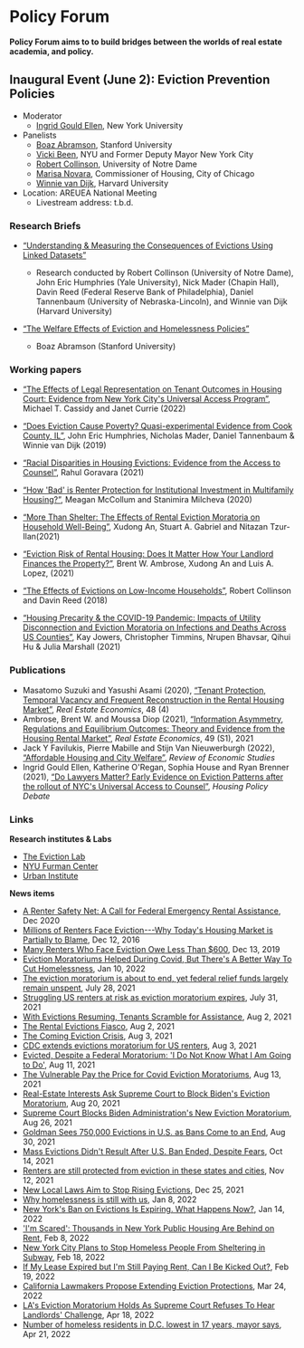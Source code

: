 # Policy Forum

**Policy Forum aims to to build bridges between the worlds of real estate academia, and policy.**


## Inaugural Event (June 2): Eviction Prevention Policies

* Moderator
  - [Ingrid Gould Ellen](https://wagner.nyu.edu/community/faculty/ingrid-gould-ellen), New York University
* Panelists
  - [Boaz Abramson](https://stanford.edu/~boaza/), Stanford University
  - [Vicki Been](https://wagner.nyu.edu/community/faculty/vicki-been), NYU and Former Deputy Mayor New York City
  - [Robert Collinson](https://economics.nd.edu/faculty/robert-collinson/), University of Notre Dame
  - [Marisa Novara](https://www.chicago.gov/city/en/depts/doh/auto_generated/doh_leadership.html), Commissioner of Housing, City of Chicago
  - [Winnie van Dijk](https://economics.harvard.edu/people/winnie-van-dijk), Harvard University
* Location: AREUEA National Meeting
  - Livestream address: t.b.d.

### Research Briefs

* [“Understanding & Measuring the Consequences of Evictions Using Linked Datasets”](research-brief-collinson-vandijk.md)
  - Research conducted by Robert Collinson (University of Notre Dame), John Eric Humphries (Yale University), Nick Mader (Chapin Hall), Davin Reed (Federal Reserve Bank of Philadelphia), Daniel Tannenbaum (University of Nebraska-Lincoln), and Winnie van Dijk (Harvard University)

* [“The Welfare Effects of Eviction and Homelessness Policies”](research-brief-abramson.md)
  - Boaz Abramson (Stanford University)

### Working papers

* [“The Effects of Legal Representation on Tenant Outcomes in Housing Court: Evidence from New York City's Universal Access Program”](https://www.nber.org/papers/w29836), Michael T. Cassidy and Janet Currie (2022)
* [“Does Eviction Cause Poverty? Quasi-experimental Evidence from Cook County, IL”](https://drive.google.com/file/d/1jD-7ogS7Ak7X7DgwjCkrBcgq_NqotxSp/view), John Eric Humphries, Nicholas Mader, Daniel Tannenbaum &amp; Winnie van Dijk (2019)
* [“Racial Disparities in Housing Evictions: Evidence from the Access to Counsel”](https://goravara.github.io/evictions.pdf), Rahul Goravara (2021)
* [“How 'Bad' is Renter Protection for Institutional Investment in Multifamily Housing?”](https://papers.ssrn.com/sol3/papers.cfm?abstract_id=3278162), Meagan McCollum and Stanimira Milcheva (2020)
* [“More Than Shelter: The Effects of Rental Eviction Moratoria on Household Well-Being”](https://papers.ssrn.com/sol3/papers.cfm?abstract_id=3801217), Xudong An, Stuart A. Gabriel and Nitazan Tzur-Ilan(2021)
* [“Eviction Risk of Rental Housing: Does It Matter How Your Landlord Finances the Property?”](https://papers.ssrn.com/sol3/papers.cfm?abstract_id=3745974), Brent W. Ambrose, Xudong An and Luis A. Lopez, (2021)
* [“The Effects of Evictions on Low-Income Households”](https://www.law.nyu.edu/sites/default/files/upload_documents/evictions_collinson_reed.pdf), Robert Collinson and Davin Reed (2018)

* [“Housing Precarity & the COVID-19 Pandemic: Impacts of Utility Disconnection and Eviction Moratoria on Infections and Deaths Across US Counties”](https://www.nber.org/papers/w28394), Kay Jowers, Christopher Timmins, Nrupen Bhavsar, Qihui Hu & Julia Marshall (2021)

### Publications

* Masatomo Suzuki and Yasushi Asami (2020), [“Tenant Protection, Temporal Vacancy and Frequent Reconstruction in the Rental Housing Market”](https://onlinelibrary.wiley.com/doi/10.1111/1540-6229.12205), *Real Estate Economics*, 48 (4)
* Ambrose, Brent W. and Moussa Diop (2021), [“Information Asymmetry, Regulations and Equilibrium Outcomes: Theory and Evidence from the Housing Rental Market”](https://onlinelibrary.wiley.com/doi/full/10.1111/1540-6229.12262), *Real Estate Economics*, 49 (S1), 2021
* Jack Y Favilukis, Pierre Mabille and Stijn Van Nieuwerburgh (2022), [“Affordable Housing and City Welfare”](https://papers.ssrn.com/sol3/papers.cfm?abstract_id=3265918), *Review of Economic Studies*
* Ingrid Gould Ellen, Katherine O'Regan, Sophia House and Ryan Brenner (2021), [“Do Lawyers Matter? Early Evidence on Eviction Patterns after the rollout of NYC's Universal Access to Counsel”](https://furmancenter.org/files/EarlyEvidenceUAC_Working-Paper.pdf), *Housing Policy Debate*

### Links

**Research institutes &amp; Labs**

* [The Eviction Lab](https://evictionlab.org/)
* [NYU Furman Center](https://furmancenter.org/)
* [Urban Institute](https://www.urban.org/search?text=eviction)

**News items**

* [A Renter Safety Net: A Call for Federal Emergency Rental Assistance](https://www.economicstrategygroup.org/wp-content/uploads/2020/12/Emergency-Rental-Assistance-1.pdf), Dec 2020
* [Millions of Renters Face Eviction---Why Today\'s Housing Market is Partially to Blame](https://www.redfin.com/news/millions-of-renters-face-eviction-why-todays-housing-market-is-partially-to-blame/), Dec 12, 2016
* [Many Renters Who Face Eviction Owe Less Than \$600](https://www.nytimes.com/2019/12/12/upshot/eviction-prevention-solutions-government.html), Dec 13, 2019
* [Eviction Moratoriums Helped During Covid, But There's A Better Way To Cut Homelessness](https://www.bisnow.com/national/news/affordable-housing/eviction-moratoriums-helped-during-covid-but-theres-better-way-to-cut-homelessness-111447), Jan 10, 2022
* [The eviction moratorium is about to end, yet federal relief funds largely remain unspent](https://www.nbcnews.com/news/us-news/eviction-moratorium-about-end-yet-federal-relief-funds-largely-remain-n1275297), July 28, 2021
* [Struggling US renters at risk as eviction moratorium expires](https://www.ft.com/content/2e742557-1ceb-41b1-980f-74460281244f), July 31, 2021
* [With Evictions Resuming, Tenants Scramble for Assistance](https://www.usnews.com/news/health-news/articles/2021-08-02/evictions-expected-to-spike-as-federal-moratorium-ends), Aug 2, 2021
* [The Rental Evictions Fiasco](https://www.wsj.com/articles/rental-evictions-moratorium-covid-19-biden-supreme-court-11627838612), Aug 2, 2021
* [The Coming Eviction Crisis](https://www.wsj.com/articles/eviction-moratorium-rental-assistance-covid-progressives-biden-11628005471), Aug 3, 2021
* [CDC extends evictions moratorium for US renters](https://www.ft.com/content/f0a3e339-fc7b-4bb1-b2b6-33759507c1b3), Aug 3, 2021
* [Evicted, Despite a Federal Moratorium: 'I Do Not Know What I Am Going to Do'](https://www.nytimes.com/2021/08/11/us/eviction-moratorium-vegas.html), Aug 11, 2021
* [The Vulnerable Pay the Price for Covid Eviction Moratoriums](https://www.wsj.com/articles/eviction-moratoriums-rentals-small-landlords-covid-19-coronavirus-pandemic-supreme-court-new-york-denver-connecticut-11628875832), Aug 13, 2021
* [Real-Estate Interests Ask Supreme Court to Block Biden's Eviction Moratorium](https://www.wsj.com/articles/new-eviction-moratorium-to-continue-appeals-court-rules-11629481219), Aug 20, 2021
* [Supreme Court Blocks Biden Administration's New Eviction Moratorium](https://www.wsj.com/articles/supreme-court-blocks-new-eviction-moratorium-11630028819), Aug 26, 2021
* [Goldman Sees 750,000 Evictions in U.S. as Bans Come to an End](https://www.bloomberg.com/news/articles/2021-08-30/goldman-sees-750-000-evictions-in-u-s-as-bans-come-to-an-end), Aug 30, 2021
* [Mass Evictions Didn't Result After U.S. Ban Ended, Despite Fears](https://www.wsj.com/articles/mass-evictions-didnt-result-after-u-s-ban-ended-despite-fears-11634203800), Oct 14, 2021
* [Renters are still protected from eviction in these states and cities](https://www.cnbc.com/2021/11/12/these-are-the-states-and-cities-where-evictions-are-still-banned-.html), Nov 12, 2021
* [New Local Laws Aim to Stop Rising Evictions](https://www.wsj.com/articles/new-local-laws-aim-to-stop-rising-evictions-11640428202), Dec 25, 2021
* [Why homelessness is still with us](https://www.ft.com/content/b84f806a-3e60-4f2a-9fe6-4a7baed84d9a), Jan 8, 2022
* [New York's Ban on Evictions Is Expiring. What Happens Now?](https://www.nytimes.com/2022/01/14/nyregion/eviction-moratorium-new-york.html), Jan 14, 2022
* ['I'm Scared': Thousands in New York Public Housing Are Behind on Rent](https://www.nytimes.com/2022/02/08/nyregion/nycha-evictions-tenants.html), Feb 8, 2022
* [New York City Plans to Stop Homeless People From Sheltering in Subway](https://www.nytimes.com/2022/02/18/nyregion/homeless-people-subway-trains-mta.html), Feb 18, 2022
* [If My Lease Expired but I'm Still Paying Rent, Can I Be Kicked Out?](https://www.nytimes.com/2022/02/19/realestate/if-my-lease-expired-but-im-still-paying-rent-can-i-be-kicked-out.html), Feb 19, 2022
* [California Lawmakers Propose Extending Eviction Protections](https://www.usnews.com/news/best-states/california/articles/2022-03-24/california-lawmakers-propose-extending-eviction-protections), Mar 24, 2022
* [LA's Eviction Moratorium Holds As Supreme Court Refuses To Hear Landlords' Challenge](https://laist.com/news/housing-homelessness/las-eviction-moratorium-holds-as-supreme-court-refuses-to-hear-landlords-challenge), Apr 18, 2022
* [Number of homeless residents in D.C. lowest in 17 years, mayor says](https://www.washingtonpost.com/dc-md-va/2022/04/21/dc-homeless-count-2022-down/), Apr 21, 2022

